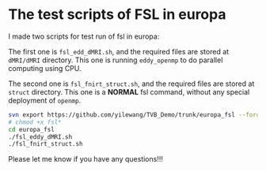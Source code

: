 # The test scripts of FSL in europa

I made two scripts for test run of fsl in europa:

The first one is `fsl_edd_dMRI.sh`, and the required files are stored at `dMRI/dMRI` directory. This one is running `eddy_openmp` to do parallel computing using CPU.

The second one is `fsl_fnirt_struct.sh`, and the required files are stored at `struct` directory. This one is a **NORMAL** fsl command, without any special deployment of `openmp`.

```bash
svn export https://github.com/yilewang/TVB_Demo/trunk/europa_fsl --force
# chmod +x fsl*
cd europa_fsl
./fsl_eddy_dMRI.sh
./fsl_fnirt_struct.sh

```

Please let me know if you have any questions!!!
